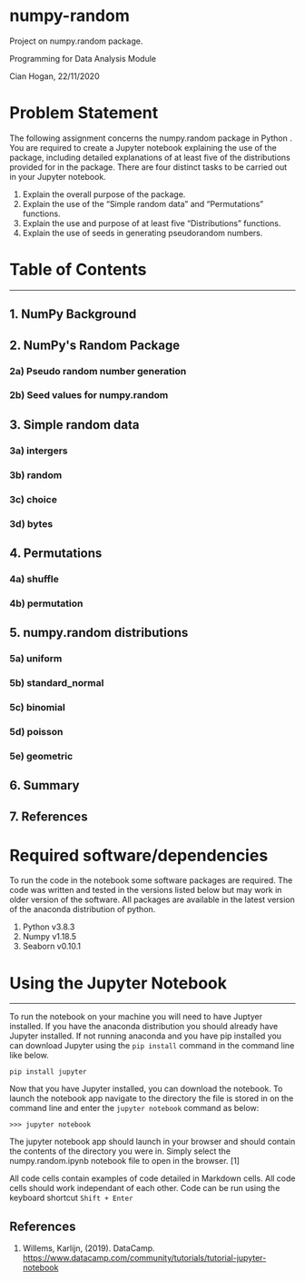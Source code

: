 # numpy-random
Project on numpy.random package. 

Programming for Data Analysis Module

Cian Hogan, 22/11/2020

# Problem Statement

The following assignment concerns the numpy.random package in Python . You are required to create a Jupyter notebook explaining the use of the package, including detailed explanations of at least five of the distributions provided for in the package. There are four distinct tasks to be carried out in your Jupyter notebook.

1. Explain the overall purpose of the package.
2. Explain the use of the “Simple random data” and “Permutations” functions.
3. Explain the use and purpose of at least five “Distributions” functions.
4. Explain the use of seeds in generating pseudorandom numbers.

# Table of Contents
***
## 1. NumPy Background
## 2. NumPy's Random Package
### 2a) Pseudo random number generation
### 2b) Seed values for numpy.random
## 3. Simple random data
### 3a) intergers
### 3b) random
### 3c) choice
### 3d) bytes
## 4. Permutations
### 4a) shuffle
### 4b) permutation
## 5. numpy.random distributions
### 5a) uniform
### 5b) standard_normal
### 5c) binomial
### 5d) poisson
### 5e) geometric
## 6. Summary
## 7. References

# Required software/dependencies
To run the code in the notebook some software packages are required. The code was written and tested in the versions listed below but may work in older version of the software. All packages are available in the latest version of the anaconda distribution of python.

1. Python v3.8.3
2. Numpy v1.18.5
3. Seaborn v0.10.1

# Using the Jupyter Notebook
***
To run the notebook on your machine you will need to have Juptyer installed. If you have the anaconda distribution you should already have Jupyter installed. If not running anaconda and you have pip installed you can download Jupyter using the `pip install` command in the command line like below.
```
pip install jupyter
```
Now that you have Jupyter installed, you can download the notebook. To launch the notebook app navigate to the directory the file is stored in on the command line and enter the `jupyter notebook` command as below:
```
>>> jupyter notebook
```
The jupyter notebook app should launch in your browser and should contain the contents of the directory you were in. Simply select the numpy.random.ipynb notebook file to open in the browser. [1]

All code cells contain examples of code detailed in Markdown cells. All code cells should work independant of each other. Code can be run using the keyboard shortcut `Shift + Enter`

## References
1. Willems, Karlijn, (2019). DataCamp. https://www.datacamp.com/community/tutorials/tutorial-jupyter-notebook
